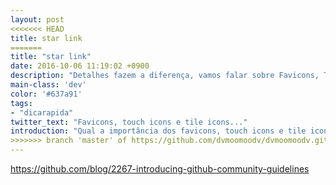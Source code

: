 ```yaml
---
layout: post
<<<<<<< HEAD
title: star link
=======
title: "star link"
date: 2016-10-06 11:19:02 +0900
description: "Detalhes fazem a diferença, vamos falar sobre Favicons, Touch Icons e Tile Icons e como eles fazem a diferença."
main-class: 'dev'
color: '#637a91'
tags:
- "dicarapida"
twitter_text: "Favicons, touch icons e tile icons..."
introduction: "Qual a importância dos favicons, touch icons e tile icons. Como criá-los automáticamente e como usá-los em seu site."
>>>>>>> branch 'master' of https://github.com/dvmoomoodv/dvmoomoodv.github.io.git
---
```

https://github.com/blog/2267-introducing-github-community-guidelines

